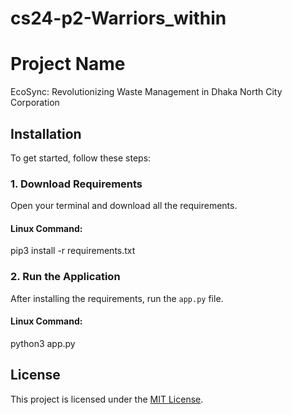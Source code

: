 # cs24-p2-Warriors_within

# Project Name
EcoSync: Revolutionizing Waste Management in Dhaka North City Corporation

## Installation
To get started, follow these steps:

### 1. Download Requirements
Open your terminal and download all the requirements.

#### Linux Command:
pip3 install -r requirements.txt

### 2. Run the Application
After installing the requirements, run the `app.py` file.

#### Linux Command:
python3 app.py


## License
This project is licensed under the [MIT License](LICENSE).


